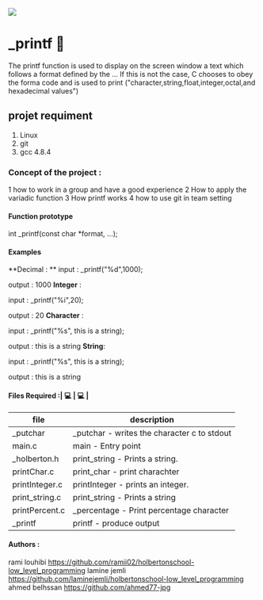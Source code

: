 [![](https://i.ibb.co/jH2zPmM/printffff.jpg)](https://i.ibb.co/jH2zPmM/printffff.jpg)
# _printf 💬 
The printf function is used to display on the screen window a text which follows a format defined by the ... If this is not the case, C chooses to obey the forma code and is used to print ("character,string,float,integer,octal,and hexadecimal values")


## projet requiment 
1. Linux
2. git
3. gcc 4.8.4

### Concept of the project :
1 how to work in a group and have a good experience
2 How to apply the variadic function
3 How printf works
4 how to use git in team setting

#### Function prototype
int _printf(const char *format, ...);

#### Examples
**Decimal :
**
input : _printf("%d",1000);

output : 1000
**Integer** :

input : _printf("%i",20);

output : 20
**Character** :

input : _printf("%s", this is a string);

output : this is a string
**String**:

input : _printf("%s", this is a string);

output : this is a string

#### Files Required :| 💻  |  💻 |
|  file | description  |
| ------------ | ------------ |
| _putchar  |  _putchar - writes the character c to stdout |
| main.c  |main - Entry point |
| _holberton.h  | print_string - Prints a string. |
|  printChar.c|  print_char - print charachter|
| printInteger.c | printInteger - prints an integer.|
| print_string.c  |  print_string - Prints a string  |
|  printPercent.c | _percentage - Print percentage character |
|  _printf | printf - produce output  |
#### Authors :
rami louhibi  https://github.com/ramii02/holbertonschool-low_level_programming 
lamine jemli https://github.com/laminejemli/holbertonschool-low_level_programming
ahmed belhssan https://github.com/ahmed77-jpg
